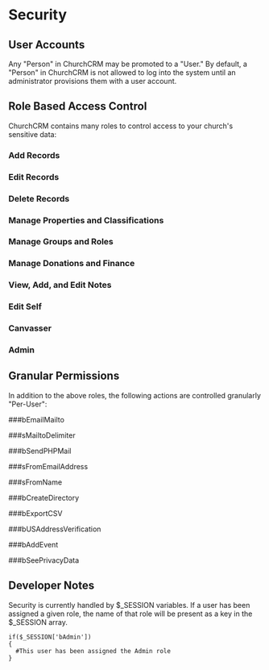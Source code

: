 # Security

## User Accounts
Any "Person" in ChurchCRM may be promoted to a "User."  By default, a "Person" in ChurchCRM is not allowed to log into the system until an administrator provisions them with a user account.

## Role Based Access Control
ChurchCRM contains many roles to control access to your church's sensitive data:
### Add Records

### Edit Records

### Delete Records

### Manage Properties and Classifications

### Manage Groups and Roles

### Manage Donations and Finance 

### View, Add, and Edit Notes

### Edit Self

### Canvasser

### Admin

## Granular Permissions
In addition to the above roles, the following actions are controlled granularly "Per-User":

###bEmailMailto

###sMailtoDelimiter

###bSendPHPMail

###sFromEmailAddress

###sFromName

###bCreateDirectory

###bExportCSV

###bUSAddressVerification

###bAddEvent

###bSeePrivacyData

## Developer Notes
Security is currently handled by $_SESSION variables.  If a user has been assigned a given role, the name of that role will be present as a key in the $_SESSION array.

```
if($_SESSION['bAdmin'])
{
  #This user has been assigned the Admin role
}
```
